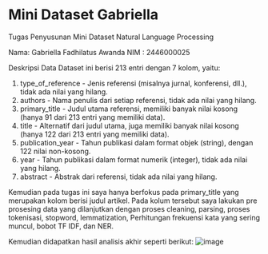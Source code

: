 # Mini Dataset Gabriella
Tugas Penyusunan Mini Dataset Natural Language Processing

Nama: Gabriella Fadhilatus Awanda
NIM : 2446000025

Deskripsi Data
Dataset ini berisi 213 entri dengan 7 kolom, yaitu:

1. type_of_reference - Jenis referensi (misalnya jurnal, konferensi, dll.), tidak ada nilai yang hilang.
2. authors - Nama penulis dari setiap referensi, tidak ada nilai yang hilang.
3. primary_title - Judul utama referensi, memiliki banyak nilai kosong (hanya 91 dari 213 entri yang memiliki data).
4. title - Alternatif dari judul utama, juga memiliki banyak nilai kosong (hanya 122 dari 213 entri yang memiliki data).
5. publication_year - Tahun publikasi dalam format objek (string), dengan 122 nilai non-kosong.
6. year - Tahun publikasi dalam format numerik (integer), tidak ada nilai yang hilang.
7. abstract - Abstrak dari referensi, tidak ada nilai yang hilang.

Kemudian pada tugas ini saya hanya berfokus pada primary_title yang merupakan kolom berisi judul artikel. Pada kolum tersebut saya lakukan pre prosesing data yang dilanjutkan dengan proses cleaning, parsing, proses tokenisasi, stopword, lemmatization, Perhitungan frekuensi kata yang sering muncul, bobot TF IDF, dan NER.

Kemudian didapatkan hasil analisis akhir seperti berikut:
![image](https://github.com/user-attachments/assets/86373cd3-ba0f-42bb-865e-3974471415a7)

